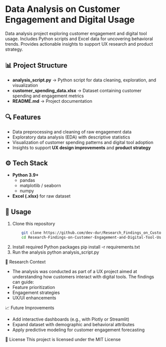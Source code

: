 # Data Analysis on Customer Engagement and Digital Usage
Data analysis project exploring customer engagement and digital tool usage. Includes Python scripts and Excel data for uncovering behavioral trends. Provides actionable insights to support UX research and product strategy.

## 📊 Project Structure
- **analysis_script.py** → Python script for data cleaning, exploration, and visualization  
- **customer_spending_data.xlsx** → Dataset containing customer spending and engagement metrics  
- **README.md** → Project documentation  

## 🔍 Features
- Data preprocessing and cleaning of raw engagement data  
- Exploratory data analysis (EDA) with descriptive statistics  
- Visualization of customer spending patterns and digital tool adoption  
- Insights to support **UX design improvements** and **product strategy**  

## ⚙️ Tech Stack
- **Python 3.9+**  
  - pandas  
  - matplotlib / seaborn  
  - numpy  
- **Excel (.xlsx)** for raw dataset  

## 🚀 Usage
1. Clone this repository  
   ```bash
       git clone https://github.com/dev-dur/Research_Findings_on_Customer_Engagement_and_Digital_Tool_Usage.git
       cd Research-Findings-on-Customer-Engagement-and-Digital-Tool-Usage
2. Install required Python packages
      pip install -r requirements.txt
3. Run the analysis
      python analysis_script.py

📌 Research Context
- The analysis was conducted as part of a UX project aimed at understanding how customers interact with digital tools. The findings can guide:
- Feature prioritization
- Engagement strategies
- UX/UI enhancements

📈 Future Improvements
- Add interactive dashboards (e.g., with Plotly or Streamlit)
- Expand dataset with demographic and behavioral attributes
- Apply predictive modeling for customer engagement forecasting

📝 License
This project is licensed under the MIT License
